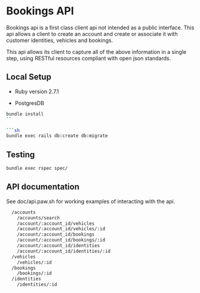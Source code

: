 # Bookings API

Bookings api is a first class client api not intended as a public interface.
This api allows a client to create an account and create or associate it with customer identities, vehicles and bookings.

This api allows its client to capture all of the above information in a single step, using RESTful resources compliant with open json standards.

## Local Setup

* Ruby version 2.7.1

* PostgresDB

```sh
bundle install
``

```sh
bundle exec rails db:create db:migrate
```

## Testing

```sh
bundle exec rspec spec/
```

## API documentation

See doc/api.paw.sh for working examples of interacting with the api.
```sh
  /accounts
    /accounts/search
    /account/:account_id/vehicles
    /account/:account_id/vehicles/:id
    /account/:account_id/bookings
    /account/:account_id/bookings/:id
    /account/:account_id/identities
    /account/:account_id/identities/:id
  /vehicles
    /vehicles/:id
  /bookings
    /bookings/:id
  /identities
    /identities/:id
```

